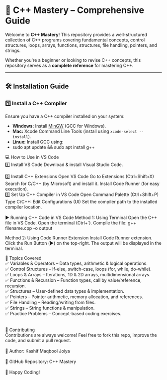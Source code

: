 # 🚀 C++ Mastery – Comprehensive Guide  

Welcome to **C++ Mastery**! This repository provides a well-structured collection of C++ programs covering fundamental concepts, control structures, loops, arrays, functions, structures, file handling, pointers, and strings.  

Whether you're a beginner or looking to revise C++ concepts, this repository serves as a **complete reference** for mastering C++.  

---
## 🛠 Installation Guide  

### **1️⃣ Install a C++ Compiler**  
Ensure you have a C++ compiler installed on your system:  

- **Windows:** Install [MinGW](https://www.mingw-w64.org/) (GCC for Windows).  
- **Mac:** Xcode Command Line Tools (install using `xcode-select --install`).  
- **Linux:** Install GCC using:
- 
  sudo apt update && sudo apt install g++

💻 How to Use in VS Code<br>
1️⃣ Install VS Code
Download & install Visual Studio Code.<br>

2️⃣ Install C++ Extensions
Open VS Code
Go to Extensions (Ctrl+Shift+X)
Search for C/C++ (by Microsoft) and install it.
Install Code Runner (for easy execution).<br>
3️⃣ Set Up C++ Compiler in VS Code
Open Command Palette (Ctrl+Shift+P)
Type C/C++: Edit Configurations (UI)
Set the compiler path to the installed compiler location.
<br>
<br>
▶️ Running C++ Code in VS Code
Method 1: Using Terminal
Open the C++ file in VS Code.
Open the terminal (Ctrl+`).
Compile the file:
g++ filename.cpp -o output

Method 2: Using Code Runner Extension
Install Code Runner extension.
Click the Run Button (▶️) on the top-right.
The output will be displayed in the terminal.

📌 Topics Covered<br>
✅ Variables & Operators – Data types, arithmetic & logical operations.<br>
✅ Control Structures – If-else, switch-case, loops (for, while, do-while).<br>
✅ Loops & Arrays – Iterations, 1D & 2D arrays, multidimensional arrays.<br>
✅ Functions & Recursion – Function types, call by value/reference, recursion.<br>
✅ Structures – User-defined data types & implementation.<br>
✅ Pointers – Pointer arithmetic, memory allocation, and references.<br>
✅ File Handling – Reading/writing from files.<br>
✅ Strings – String functions & manipulation.<br>
✅ Practice Problems – Concept-based coding exercises.<br>
<br>
<br>
🤝 Contributing<br>
Contributions are always welcome! Feel free to fork this repo, improve the code, and submit a pull request.
<br>
<br>
📩 Author: Kashif Maqbool Joiya
<br>
<br>
🔗 GitHub Repository: C++ Mastery
<br>
<br>
🚀 Happy Coding!
